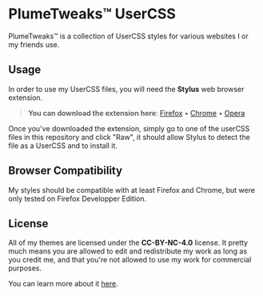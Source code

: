 # PlumeTweaks™ UserCSS

PlumeTweaks™ is a collection of UserCSS styles for various websites I or my friends use.

## Usage

In order to use my UserCSS files, you will need the **Stylus** web browser extension.
> **You can download the extension here**: [Firefox](https://addons.mozilla.org/en-US/firefox/addon/styl-us/) • [Chrome](https://chrome.google.com/webstore/detail/stylus-beta/apmmpaebfobifelkijhaljbmpcgbjbdo) • [Opera](https://addons.opera.com/en/extensions/details/stylus/)

Once you've downloaded the extension, simply go to one of the userCSS files in this repository and click "Raw", it should allow Stylus to detect the file as a UserCSS and to install it.

## Browser Compatibility

My styles should be compatible with at least Firefox and Chrome, but were only tested on Firefox Developper Edition.

## License

All of my themes are licensed under the **CC-BY-NC-4.0** license. It pretty much means you are allowed to edit and redistribute my work as long as you credit me, and that you're not allowed to use my work for commercial purposes.

You can learn more about it [here](https://creativecommons.org/licenses/by-nc/4.0/legalcode).